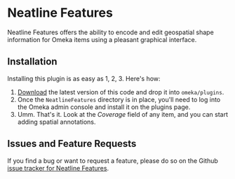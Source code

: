 
# Neatline Features

Neatline Features offers the ability to encode and edit geospatial shape
information for Omeka items using a pleasant graphical interface.

## Installation

Installing this plugin is as easy as 1, 2, 3. Here's how:

1.  [Download](https://github.com/scholarslab/NeatlineFeatures/downloads) the
    latest version of this code and drop it into `omeka/plugins`.
2.  Once the `NeatlineFeatures` directory is in place, you'll need to log into
    the Omeka admin console and install it on the plugins page.
3.  Umm. That's it. Look at the *Coverage* field of any item, and you can start
    adding spatial annotations.

## Issues and Feature Requests

If you find a bug or want to request a feature, please do so on the Github
[issue tracker for Neatline
Features](https://github.com/scholarslab/NeatlineFeatures/issues).

